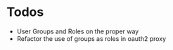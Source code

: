 # Todos
- User Groups and Roles on the proper way
- Refactor the use of groups as roles in oauth2 proxy